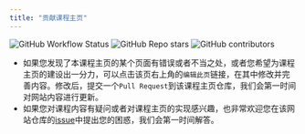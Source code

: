 ```yaml
---
title: "贡献课程主页"
---
```

![GitHub Workflow Status](https://img.shields.io/github/workflow/status/yuxguo/CS1001A.10/deploy-homepage) ![GitHub Repo stars](https://img.shields.io/github/stars/yuxguo/CS1001A.10) ![GitHub contributors](https://img.shields.io/github/contributors/yuxguo/CS1001A.10)
- 如果您发现了本课程主页的某个页面有错误或者不当之处，或者您希望为课程主页的建设出一分力，可以点击该页右上角的`编辑此页`链接，在其中修改并完善内容。修改后，提交一个`Pull Request`到该课程主页仓库，我们会第一时间对网站内容进行更新。
- 如果您对课程内容有疑问或者对课程主页的实现感兴趣，也非常欢迎您在该网站仓库的[issue](https://github.com/yuxguo/CS1001A.10/issues)中提出您的困惑，我们会第一时间解答。